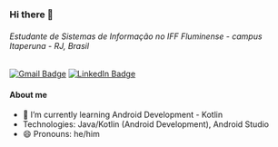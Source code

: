 ### Hi there 👋
###### Estudante de Sistemas de Informação no IFF Fluminense - *campus* Itaperuna - RJ, Brasil


[![Gmail Badge](https://img.shields.io/badge/Gmail-D14836?style=for-the-badge&logo=gmail&logoColor=white)](mailto:caio.trocilo@gmail.com?subject=[GitHub]%20Source%20Han%20Sans)
[![LinkedIn Badge](	https://img.shields.io/badge/LinkedIn-0077B5?style=for-the-badge&logo=linkedin&logoColor=white)](https://www.linkedin.com/in/caio-trocilo/)

#### About me


- 🌱 I’m currently learning Android Development - Kotlin
- Technologies: Java/Kotlin (Android Development), Android Studio
- 😄 Pronouns: he/him
